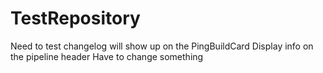 # TestRepository
Need to test changelog will show up on the PingBuildCard
Display info on the pipeline header
Have to change something
